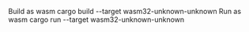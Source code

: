 Build as wasm
cargo build --target wasm32-unknown-unknown
Run as wasm
cargo run --target wasm32-unknown-unknown